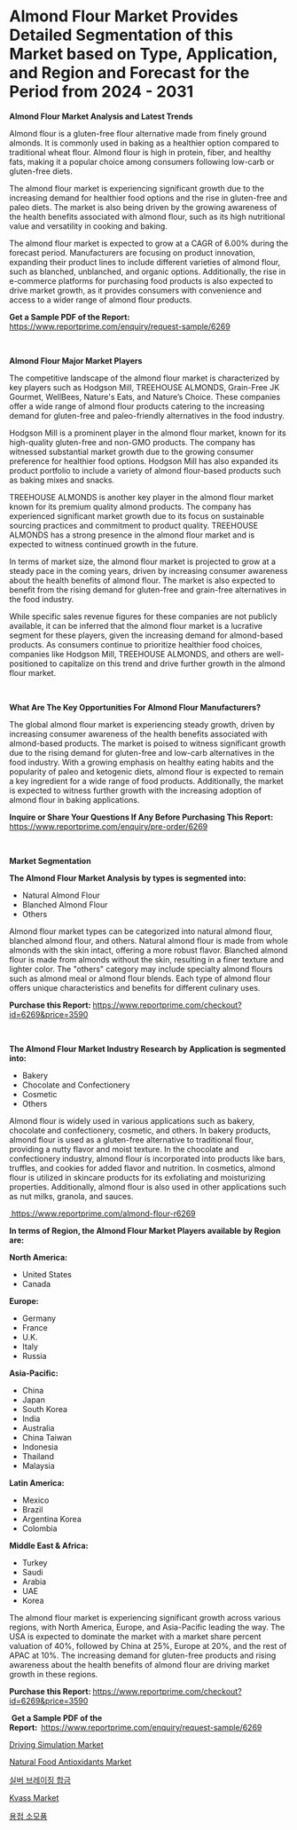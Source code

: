 <p><h1>Almond Flour Market Provides Detailed Segmentation of this Market based on Type, Application, and Region and Forecast for the Period from 2024 - 2031</h1></p><p><strong>Almond Flour Market Analysis and Latest Trends</strong></p>
<p><p>Almond flour is a gluten-free flour alternative made from finely ground almonds. It is commonly used in baking as a healthier option compared to traditional wheat flour. Almond flour is high in protein, fiber, and healthy fats, making it a popular choice among consumers following low-carb or gluten-free diets.</p><p>The almond flour market is experiencing significant growth due to the increasing demand for healthier food options and the rise in gluten-free and paleo diets. The market is also being driven by the growing awareness of the health benefits associated with almond flour, such as its high nutritional value and versatility in cooking and baking.</p><p>The almond flour market is expected to grow at a CAGR of 6.00% during the forecast period. Manufacturers are focusing on product innovation, expanding their product lines to include different varieties of almond flour, such as blanched, unblanched, and organic options. Additionally, the rise in e-commerce platforms for purchasing food products is also expected to drive market growth, as it provides consumers with convenience and access to a wider range of almond flour products.</p></p>
<p><strong>Get a Sample PDF of the Report:&nbsp;</strong> <a href="https://www.reportprime.com/enquiry/request-sample/6269">https://www.reportprime.com/enquiry/request-sample/6269</a></p>
<p>&nbsp;</p>
<p><strong>Almond Flour Major Market Players</strong></p>
<p><p>The competitive landscape of the almond flour market is characterized by key players such as Hodgson Mill, TREEHOUSE ALMONDS, Grain-Free JK Gourmet, WellBees, Nature's Eats, and Nature’s Choice. These companies offer a wide range of almond flour products catering to the increasing demand for gluten-free and paleo-friendly alternatives in the food industry.</p><p>Hodgson Mill is a prominent player in the almond flour market, known for its high-quality gluten-free and non-GMO products. The company has witnessed substantial market growth due to the growing consumer preference for healthier food options. Hodgson Mill has also expanded its product portfolio to include a variety of almond flour-based products such as baking mixes and snacks.</p><p>TREEHOUSE ALMONDS is another key player in the almond flour market known for its premium quality almond products. The company has experienced significant market growth due to its focus on sustainable sourcing practices and commitment to product quality. TREEHOUSE ALMONDS has a strong presence in the almond flour market and is expected to witness continued growth in the future.</p><p>In terms of market size, the almond flour market is projected to grow at a steady pace in the coming years, driven by increasing consumer awareness about the health benefits of almond flour. The market is also expected to benefit from the rising demand for gluten-free and grain-free alternatives in the food industry.</p><p>While specific sales revenue figures for these companies are not publicly available, it can be inferred that the almond flour market is a lucrative segment for these players, given the increasing demand for almond-based products. As consumers continue to prioritize healthier food choices, companies like Hodgson Mill, TREEHOUSE ALMONDS, and others are well-positioned to capitalize on this trend and drive further growth in the almond flour market.</p></p>
<p>&nbsp;</p>
<p><strong>What Are The Key Opportunities For Almond Flour Manufacturers?</strong></p>
<p><p>The global almond flour market is experiencing steady growth, driven by increasing consumer awareness of the health benefits associated with almond-based products. The market is poised to witness significant growth due to the rising demand for gluten-free and low-carb alternatives in the food industry. With a growing emphasis on healthy eating habits and the popularity of paleo and ketogenic diets, almond flour is expected to remain a key ingredient for a wide range of food products. Additionally, the market is expected to witness further growth with the increasing adoption of almond flour in baking applications.</p></p>
<p><strong>Inquire or Share Your Questions If Any Before Purchasing This Report:</strong> <a href="https://www.reportprime.com/enquiry/pre-order/6269">https://www.reportprime.com/enquiry/pre-order/6269</a></p>
<p>&nbsp;</p>
<p><strong>Market Segmentation</strong></p>
<p><strong>The Almond Flour Market Analysis by types is segmented into:</strong></p>
<p><ul><li>Natural Almond Flour</li><li>Blanched Almond Flour</li><li>Others</li></ul></p>
<p><p>Almond flour market types can be categorized into natural almond flour, blanched almond flour, and others. Natural almond flour is made from whole almonds with the skin intact, offering a more robust flavor. Blanched almond flour is made from almonds without the skin, resulting in a finer texture and lighter color. The "others" category may include specialty almond flours such as almond meal or almond flour blends. Each type of almond flour offers unique characteristics and benefits for different culinary uses.</p></p>
<p><strong>Purchase this Report:&nbsp;</strong><a href="https://www.reportprime.com/checkout?id=6269&price=3590">https://www.reportprime.com/checkout?id=6269&price=3590</a></p>
<p>&nbsp;</p>
<p><strong>The Almond Flour Market Industry Research by Application is segmented into:</strong></p>
<p><ul><li>Bakery</li><li>Chocolate and Confectionery</li><li>Cosmetic</li><li>Others</li></ul></p>
<p><p>Almond flour is widely used in various applications such as bakery, chocolate and confectionery, cosmetic, and others. In bakery products, almond flour is used as a gluten-free alternative to traditional flour, providing a nutty flavor and moist texture. In the chocolate and confectionery industry, almond flour is incorporated into products like bars, truffles, and cookies for added flavor and nutrition. In cosmetics, almond flour is utilized in skincare products for its exfoliating and moisturizing properties. Additionally, almond flour is also used in other applications such as nut milks, granola, and sauces.</p></p>
<p><a href="https://www.reportprime.com/almond-flour-r6269">&nbsp;https://www.reportprime.com/almond-flour-r6269</a></p>
<p><strong>In terms of Region, the Almond Flour Market Players available by Region are:</strong></p>
<p>
    <p> <strong> North America: </strong>
        <ul>
            <li>United States</li>
            <li>Canada</li>
        </ul>
        </p> 
    <p> <strong> Europe: </strong>
        <ul>
            <li>Germany</li>
            <li>France</li>
            <li>U.K.</li>
            <li>Italy</li>
            <li>Russia</li>
        </ul>
        </p> 
    <p> <strong> Asia-Pacific: </strong>
        <ul>
            <li>China</li>
            <li>Japan</li>
            <li>South Korea</li>
            <li>India</li>
            <li>Australia</li>
            <li>China Taiwan</li>
            <li>Indonesia</li>
            <li>Thailand</li>
            <li>Malaysia</li>
        </ul>
        </p> 
    <p> <strong> Latin America: </strong>
        <ul>
            <li>Mexico</li>
            <li>Brazil</li>
            <li>Argentina Korea</li>
            <li>Colombia</li>
        </ul>
        </p> 
    <p> <strong> Middle East & Africa: </strong>
        <ul>
            <li>Turkey</li>
            <li>Saudi</li>
            <li>Arabia</li>
            <li>UAE</li>
            <li>Korea</li>
        </ul>
    </p>
    </p>
<p><p>The almond flour market is experiencing significant growth across various regions, with North America, Europe, and Asia-Pacific leading the way. The USA is expected to dominate the market with a market share percent valuation of 40%, followed by China at 25%, Europe at 20%, and the rest of APAC at 10%. The increasing demand for gluten-free products and rising awareness about the health benefits of almond flour are driving market growth in these regions.</p></p>
<p><strong>Purchase this Report: </strong><a href="https://www.reportprime.com/checkout?id=6269&price=3590">https://www.reportprime.com/checkout?id=6269&price=3590</a></p>
<p>&nbsp;<strong>Get a Sample PDF of the Report:&nbsp;&nbsp;</strong><a href="https://www.reportprime.com/enquiry/request-sample/6269">https://www.reportprime.com/enquiry/request-sample/6269</a></p>
<p><strong></strong></p>
<p><p><a href="https://issuu.com/reportprime-2/docs/driving-simulation-market-size-2030.pptx">Driving Simulation Market</a></p><p><a href="https://github.com/lylyparadise/Market-Research-Report-List-2/blob/main/natural-food-antioxidants-market.md">Natural Food Antioxidants Market</a></p><p><a href="https://github.com/oajzkywllm460/Market-Research-Report-List-1/blob/main/498904016991.md">실버 브레이징 합금</a></p><p><a href="https://github.com/GroverBarry/Market-Research-Report-List-4/blob/main/kvass-market.md">Kvass Market</a></p><p><a href="https://github.com/darrellockm3ytan895656/Market-Research-Report-List-1/blob/main/535871916990.md">용접 소모품</a></p></p>